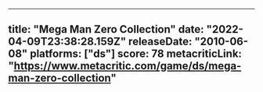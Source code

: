 
---
title: "Mega Man Zero Collection"
date: "2022-04-09T23:38:28.159Z"
releaseDate: "2010-06-08"
platforms: ["ds"]
score: 78
metacriticLink: "https://www.metacritic.com/game/ds/mega-man-zero-collection"
---
